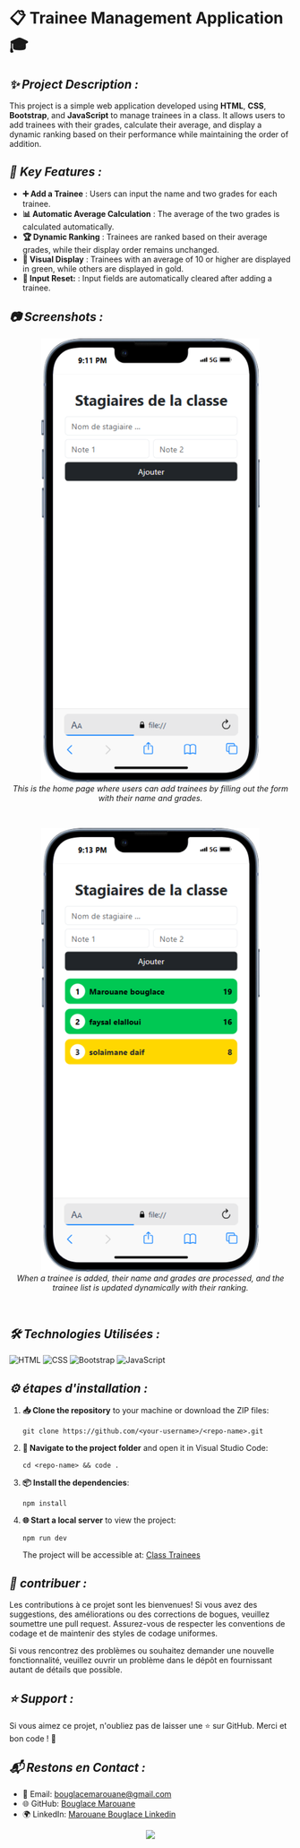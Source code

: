 # 📋 **Trainee Management Application** 🎓











## ***✨ Project Description :***
This project is a simple web application developed using **HTML**, **CSS**, **Bootstrap**, and **JavaScript** to manage trainees in a class. It allows users to add trainees with their grades, calculate their average, and display a dynamic ranking based on their performance while maintaining the order of addition.


## ***🔧 Key Features :***

- **➕ Add a Trainee** : Users can input the name and two grades for each trainee.
- **📊 Automatic Average Calculation** : The average of the two grades is calculated automatically.
- **🏆 Dynamic Ranking** : Trainees are ranked based on their average grades, while their display order remains unchanged.
- **🎨 Visual Display** : Trainees with an average of 10 or higher are displayed in green, while others are displayed in gold.
- **🧹 Input Reset:** : Input fields are automatically cleared after adding a trainee.

## ***📷 Screenshots :***

<p align="center">
  <img src="https://github.com/BouglaceMarouane/Application-Simple-Gestion-Stagiaires/blob/e712bd8bfa82c3cf1465d4164cab976a03ebc80d/hoem_page.png" alt="image alt" />
  <br>
  <em>This is the home page where users can add trainees by filling out the form with their name and grades.</em>
</p><br>

<p align="center">
  <img src="https://github.com/BouglaceMarouane/Application-Simple-Gestion-Stagiaires/blob/e712bd8bfa82c3cf1465d4164cab976a03ebc80d/add_stg.png" alt="image alt"/>
  <br>
  <em>When a trainee is added, their name and grades are processed, and the trainee list is updated dynamically with their ranking.</em>
</p><br>

## ***🛠️ Technologies Utilisées :***

![HTML](https://img.shields.io/badge/HTML-5-orange?logo=html5&logoColor=white) ![CSS](https://img.shields.io/badge/CSS-3-blue?logo=css3&logoColor=white) ![Bootstrap](https://img.shields.io/badge/Bootstrap-5-red?logo=Bootstrap&logoColor=white) ![JavaScript](https://img.shields.io/badge/JavaScript-ES6-green?logo=javascript&logoColor=white)

## ***⚙️ étapes d'installation :***

1. **📥 Clone the repository** to your machine or download the ZIP files:
   ```
   git clone https://github.com/<your-username>/<repo-name>.git
   ```
2. **📂 Navigate to the project folder** and open it in Visual Studio Code:
   ```
   cd <repo-name> && code .
   ```

3. **📦 Install the dependencies**:
   ```
   npm install
   ```

4. **🌐 Start a local server** to view the project:
   ```
   npm run dev
   ```
   The project will be accessible at: [Class Trainees](https://bouglacemarouane.github.io/Application-Simple-Gestion-Stagiaires/)

## ***🤝 contribuer :***

Les contributions à ce projet sont les bienvenues! Si vous avez des suggestions, des améliorations ou des corrections de bogues, veuillez soumettre une pull request. Assurez-vous de respecter les conventions de codage et de maintenir des styles de codage uniformes.

Si vous rencontrez des problèmes ou souhaitez demander une nouvelle fonctionnalité, veuillez ouvrir un problème dans le dépôt en fournissant autant de détails que possible.

## ***⭐ Support :***

Si vous aimez ce projet, n'oubliez pas de laisser une ⭐ sur GitHub. Merci et bon code ! 🚀

## ***📬 Restons en Contact :***

- 📧 Email: bouglacemarouane@gmail.com  
- 🌐 GitHub: [Bouglace Marouane](https://github.com/BouglaceMarouane)
- 🌍 LinkedIn: [Marouane Bouglace Linkedin](https://www.linkedin.com/in/marouane-bouglace-68b17333b/)

<p align="center">
  <img src="https://capsule-render.vercel.app/api?type=waving&color=gradient&height=60&section=footer"/>
</p>
